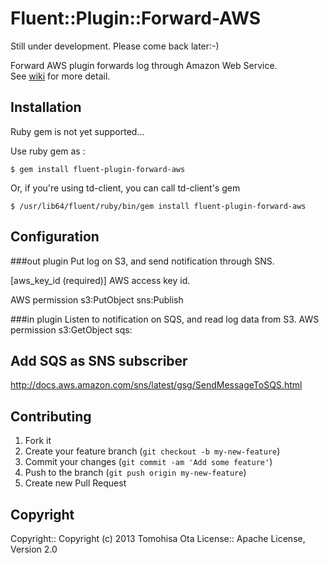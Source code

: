 # Fluent::Plugin::Forward-AWS

Still under development. Please come back later:-)

Forward AWS plugin forwards log through Amazon Web Service.  
See [wiki](https://github.com/tomohisaota/fluent-plugin-forward-aws/wiki) for more detail.

## Installation

Ruby gem is not yet supported...

Use ruby gem as :

    $ gem install fluent-plugin-forward-aws

Or, if you're using td-client, you can call td-client's gem

    $ /usr/lib64/fluent/ruby/bin/gem install fluent-plugin-forward-aws

## Configuration

###out plugin
Put log on S3, and send notification through SNS.

[aws_key_id (required)] AWS access key id.


AWS permission
s3:PutObject
sns:Publish

###in plugin
Listen to notification on SQS, and read log data from S3.
AWS permission
s3:GetObject
sqs:

## Add SQS as SNS subscriber
http://docs.aws.amazon.com/sns/latest/gsg/SendMessageToSQS.html

## Contributing

1. Fork it
2. Create your feature branch (`git checkout -b my-new-feature`)
3. Commit your changes (`git commit -am 'Add some feature'`)
4. Push to the branch (`git push origin my-new-feature`)
5. Create new Pull Request

## Copyright

Copyright:: Copyright (c) 2013 Tomohisa Ota
License::   Apache License, Version 2.0
